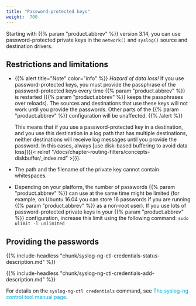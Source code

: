 ```yaml
---
title: "Password-protected keys"
weight:  700
---
```

<!-- DISCLAIMER: This file is based on the syslog-ng Open Source Edition documentation https://github.com/balabit/syslog-ng-ose-guides/commit/2f4a52ee61d1ea9ad27cb4f3168b95408fddfdf2 and is used under the terms of The syslog-ng Open Source Edition Documentation License. The file has been modified by Axoflow. -->

Starting with {{% param "product.abbrev" %}} version 3.14, you can use password-protected private keys in the `network()` and `syslog()` source and destination drivers.


## Restrictions and limitations

  - {{% alert title="Note" color="info" %}}
*Hazard of data loss\!* If you use password-protected keys, you must provide the passphrase of the password-protected keys every time {{% param "product.abbrev" %}} is restarted ({{% param "product.abbrev" %}} keeps the passphrases over reloads). The sources and destinations that use these keys will not work until you provide the passwords. Other parts of the {{% param "product.abbrev" %}} configuration will be unaffected.
    {{% /alert %}}
    
    This means that if you use a password-protected key in a destination, and you use this destination in a log path that has multiple destinations, neither destinations will receive log messages until you provide the password. In this cases, always [use disk-based buffering to avoid data loss]({{< relref "/docs/chapter-routing-filters/concepts-diskbuffer/_index.md" >}}).

  - The path and the filename of the private key cannot contain whitespaces.

  - Depending on your platform, the number of passwords {{% param "product.abbrev" %}} can use at the same time might be limited (for example, on Ubuntu 16.04 you can store 16 passwords if you are running {{% param "product.abbrev" %}} as a non-root user). If you use lots of password-protected private keys in your {{% param "product.abbrev" %}} configuration, increase this limit using the following command: `sudo ulimit -l unlimited`



## Providing the passwords

{{% include-headless "chunk/syslog-ng-ctl-credentials-status-description.md" %}}

{{% include-headless "chunk/syslog-ng-ctl-credentials-add-description.md" %}}

For details on the `syslog-ng-ctl credentials` command, see <span class="mcFormatColor" style="color: #04aada;">The syslog-ng control tool manual page</span>.

